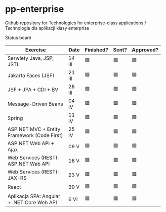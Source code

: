 # pp-enterprise
Github repository for Technologies for enterprise-class applications / Technologie dla aplikacji klasy enterprise


Status board

| Exercise | Date | Finished?  | Sent? | Approved?
|---|---|---|---|---|
| Serwlety Java, JSP, JSTL  | 14 III  | 🟩  | 🟩  | 🟩  |
| Jakarta Faces (JSF)  | 21 III  | 🟩  | 🟩  | 🟩  |
| JSF + JPA + CDI + BV  | 28 III  | 🟩  | 🟩  | 🟩  |
| Message-Driven Beans | 04 IV  | 🟩  | 🟩  | 🟩  |
| Spring | 11 IV  | 🟩  | 🟩  | 🟩  |
| ASP.NET MVC + Entity Framework (Code First) | 25 IV  | 🟩  | 🟩  | 🟩  |
| ASP.NET Web API + Ajax | 09 V  | 🟩  | 🟩  | 🟩  |
| Web Services (REST): ASP.NET Web API | 16 V  | 🟩  | 🟩  | 🟩  |
| Web Services (REST): JAX-RS | 23 V  | 🟩  | 🟩  | 🟥  |
| React | 30 V  | 🟩  | 🟩  | 🟩  |
| Aplikacja SPA: Angular + .NET Core Web API| 6 VI  | 🟥  | 🟥  | 🟥  |
